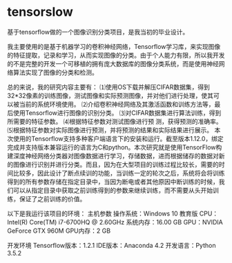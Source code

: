 # tensorslow
基于tensorflow做的一个图像识别分类项目，是我当初的毕业设计。

我主要使用的是基于机器学习的卷积神经网络，Tensorflow学习库，来实现图像的特征提取，记录和学习，从而实现图像的分类。由于个人能力有限，所以我开发的不是完整的开发一个可移植的拥有庞大数据库的图像分类系统，而是使用神经网络算法实现了图像的分类和检测。

总的来说，我的研究内容主要有：
⑴使用OS下载并解压CIFAR数据集，得到32*32像素的训练图像，测试图像和实际预测图像，并对他们进行处理，使其可以被当前的系统环境使用。
⑵介绍卷积神经网络及其激活函数和训练方法等，最后使用Tensorflow进行图像的识别分类。
⑶对CIFAR数据集进行算法训练，得到所需要的特征参数。
⑷根据特征参数对测试图像进行预 测，获得预测的准确率。
⑸根据特征参数对实际图像进行预测，并将预测的结果和实际结果进行展示。
本次使用的Tensorflow支持多种客户端语言下的安装和运行。截至版本1.12.0，绑定完成并支持版本兼容运行的语言为C和python。本次研究就是使用TensorFlow构建深度神经网络分类器对图像数据进行学习，存储数据，进而根据储存的数据对新的图像进行识别并进行分类。而且，因为在大型项目的训练过程比较长，需要的时间比较多，因此设计了断点续训的功能，当训练一定的轮次之后，系统将会将训练得到的所有参数存储在指定目录中，当因为断电或者其他原因中断训练的时候，我们可以从指定目录中获取之前训练得到的参数来继续训练，而不需要从头开始训练，保证了之前训练的价值。

以下是我运行该项目的环境：
主机参数	操作系统：Windows 10 教育版
CPU：Intel(R) Core(TM) i7-6700HQ @ 2.60GHz
系统内存：16.00 GB
GPU：NVIDIA GeForce GTX 960M
GPU内存：2 GB

开发环境	Tensorflow版本：1.2.1
IDE版本：Anaconda 4.2
开发语言：Python 3.5.2
